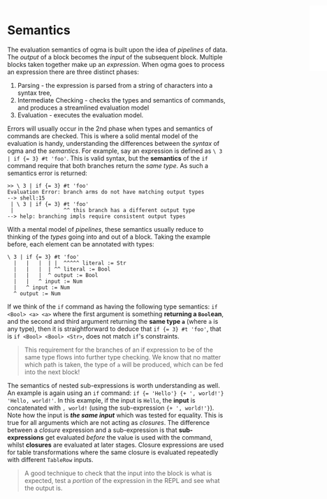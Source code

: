 <iframe src="../.ibox.html?raw=true" style="border:none; position:fixed; width:40px; right:0; z-index=999;"></iframe>

# Semantics

The evaluation semantics of ogma is built upon the idea of _pipelines_ of data. The _output_ of a
block becomes the _input_ of the subsequent block. Multiple blocks taken together make up an
_expression_. When ogma goes to process an expression there are three distinct phases:
1. Parsing - the expression is parsed from a string of characters into a syntax tree,
2. Intermediate Checking - checks the types and semantics of commands, and produces a streamlined
   evaluation model
3. Evaluation - executes the evaluation model.

Errors will usually occur in the 2nd phase when types and semantics of commands are
checked. This is where a solid mental model of the evaluation is handy, understanding the
differences between the _syntax_ of ogma and the _semantics_. For example, say an
expression is defined as `\ 3 | if {= 3} #t 'foo'`. This is valid syntax, but the **semantics** of the
`if` command require that both branches return the _same type_. As such a semantics error is
returned:
```plaintext
>> \ 3 | if {= 3} #t 'foo'
Evaluation Error: branch arms do not have matching output types
--> shell:15
 | \ 3 | if {= 3} #t 'foo'
 |                ^^ this branch has a different output type
--> help: branching impls require consistent output types
```

With a mental model of _pipelines_, these semantics usually reduce to thinking of the _types_ going
into and out of a block. Taking the example before, each element can be annotated with types:
```plaintext
\ 3 | if {= 3} #t 'foo'
  |   |   |  | |  ^^^^^ literal := Str
  |   |   |  | ^^ literal := Bool
  |   |   |  ^ output := Bool
  |   |   ^ input := Num
  |   ^ input := Num
  ^ output := Num
```

If we think of the `if` command as having the following type semantics: `if <Bool> <a> <a>`
where the first argument is something **returning a `Bool`ean**, and the second and third
argument returning the **same type `a`** (where `a` is any type), then it is straightforward to
deduce that `if {= 3} #t 'foo'`, that is `if <Bool> <Bool> <Str>`, does not match `if`'s
constraints.

> This requirement for the branches of an if expression to be of the same type flows into further
> type checking. We know that no matter which path is taken, the type of `a` will be produced,
> which can be fed into the next block!

The semantics of nested sub-expressions is worth understanding as well. An example is again using
an `if` command: `if {= 'Hello'} {+ ', world!'} 'Hello, world!'`. In this example, if the input is
`Hello`, the **input** is concatenated with `, world!` (using the sub-expression `{+ ', world!'}`).
Note how the input is **_the same input_** which was tested for equality. This is true for all
arguments which are not acting as _closures_. The difference between a _closure_ expression and a
sub-expression is that **sub-expressions** get evaluated _before_ the value is used with the command,
whilst **closures** are evaluated at later stages. Closure expressions are used for table
transformations where the same closure is evaluated repeatedly with different `TableRow` inputs.

> A good technique to check that the input into the block is what is expected, test a _portion_ of
> the expression in the REPL and see what the output is.

